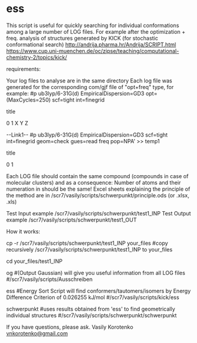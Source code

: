 # ess
This script is useful for quickly searching for individual conformations among a large number of LOG files. For example after the optimization + freq. analysis of structures generated by KICK (for stochastic conformational search) http://andrija.pharma.hr/Andrija/SCRIPT.html https://www.cup.uni-muenchen.de/oc/zipse/teaching/computational-chemistry-2/topics/kick/

requirements:

Your log files to analyse are in the same directory
Each log file was generated for the corresponding com/gjf file of "opt+freq" type, for example:
#p ub3lyp/6-31G(d) EmpiricalDispersion=GD3 opt=(MaxCycles=250) scf=tight int=finegrid

title

0 1 X Y Z

--Link1-- #p ub3lyp/6-31G(d) EmpiricalDispersion=GD3 scf=tight int=finegrid geom=check gues=read freq pop=NPA' >> temp1

title

0 1

Each LOG file should contain the same compound (compounds in case of molecular clusters) and as a consequence:
Number of atoms and their numeration in should be the same!
Excel sheets explaining the principle of the method are in /scr7/vasily/scripts/schwerpunkt/principle.ods (or .xlsx, .xls)

Test Input example /scr7/vasily/scripts/schwerpunkt/test1_INP Test Output example /scr7/vasily/scripts/schwerpunkt/test1_OUT

How it works:

cp -r /scr7/vasily/scripts/schwerpunkt/test1_INP your_files #copy recursively /scr7/vasily/scripts/schwerpunkt/test1_INP to your_files

cd your_files/test1_INP

og #(Output Gaussian) will give you useful information from all LOG files #/scr7/vasily/scripts/Ausschreiben

ess #Energy Sort Script will find conformers/tautomers/isomers by Energy Difference Criterion of 0.026255 kJ/mol #/scr7/vasily/scripts/kick/ess

schwerpunkt #uses results obtained from 'ess' to find geometrically individual structures #/scr7/vasily/scripts/schwerpunkt/schwerpunkt

If you have questions, please ask.
Vasily Korotenko
vnkorotenko@gmail.com
